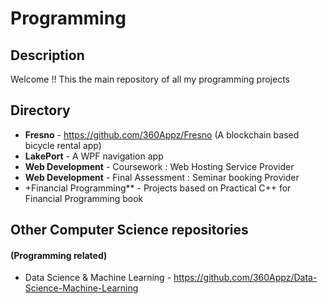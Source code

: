 # Programming


## Description
Welcome !! This the main repository of all my programming projects

## Directory
 * **Fresno** - https://github.com/360Appz/Fresno (A blockchain based bicycle rental app)
 * **LakePort** - A WPF navigation app 
 * **Web Development** - Coursework : Web Hosting Service Provider
 * **Web Development** - Final Assessment : Seminar booking Provider
 * +Financial Programming** - Projects based on Practical C++ for Financial Programming book
&nbsp;

## Other Computer Science repositories
#### (Programming related)
* Data Science & Machine Learning - https://github.com/360Appz/Data-Science-Machine-Learning
 


